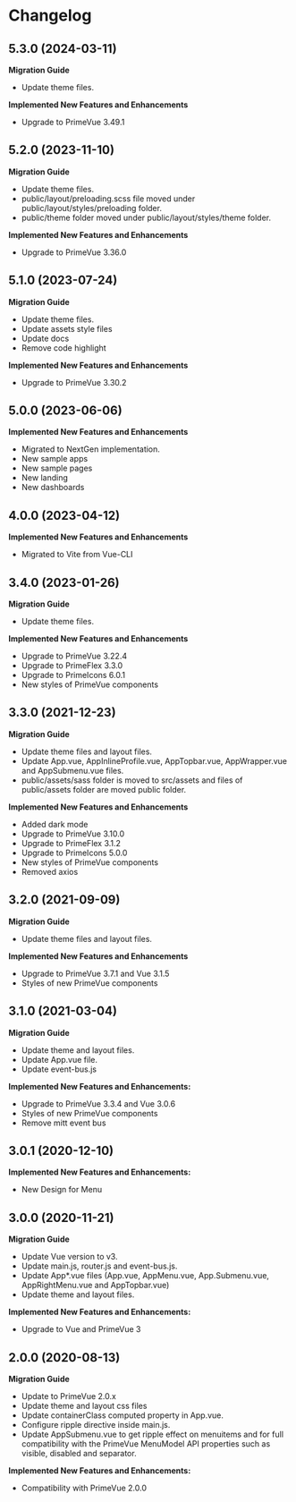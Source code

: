 # Changelog

## 5.3.0 (2024-03-11)

**Migration Guide**

-   Update theme files.

**Implemented New Features and Enhancements**

-   Upgrade to PrimeVue 3.49.1

## 5.2.0 (2023-11-10)

**Migration Guide**

-   Update theme files.
-   public/layout/preloading.scss file moved under public/layout/styles/preloading folder.
-   public/theme folder moved under public/layout/styles/theme folder.

**Implemented New Features and Enhancements**

-   Upgrade to PrimeVue 3.36.0

## 5.1.0 (2023-07-24)

**Migration Guide**

-   Update theme files.
-   Update assets style files
-   Update docs
-   Remove code highlight

**Implemented New Features and Enhancements**

-   Upgrade to PrimeVue 3.30.2

## 5.0.0 (2023-06-06)

**Implemented New Features and Enhancements**

-   Migrated to NextGen implementation.
-   New sample apps
-   New sample pages
-   New landing
-   New dashboards

## 4.0.0 (2023-04-12)

**Implemented New Features and Enhancements**

-   Migrated to Vite from Vue-CLI

## 3.4.0 (2023-01-26)

**Migration Guide**

-   Update theme files.

**Implemented New Features and Enhancements**

-   Upgrade to PrimeVue 3.22.4
-   Upgrade to PrimeFlex 3.3.0
-   Upgrade to PrimeIcons 6.0.1
-   New styles of PrimeVue components

## 3.3.0 (2021-12-23)

**Migration Guide**

-   Update theme files and layout files.
-   Update App.vue, AppInlineProfile.vue, AppTopbar.vue, AppWrapper.vue and AppSubmenu.vue files.
-   public/assets/sass folder is moved to src/assets and files of public/assets folder are moved public folder.

**Implemented New Features and Enhancements**

-   Added dark mode
-   Upgrade to PrimeVue 3.10.0
-   Upgrade to PrimeFlex 3.1.2
-   Upgrade to PrimeIcons 5.0.0
-   New styles of PrimeVue components
-   Removed axios

## 3.2.0 (2021-09-09)

**Migration Guide**

-   Update theme files and layout files.

**Implemented New Features and Enhancements**

-   Upgrade to PrimeVue 3.7.1 and Vue 3.1.5
-   Styles of new PrimeVue components

## 3.1.0 (2021-03-04)

**Migration Guide**

-   Update theme and layout files.
-   Update App.vue file.
-   Update event-bus.js

**Implemented New Features and Enhancements:**

-   Upgrade to PrimeVue 3.3.4 and Vue 3.0.6
-   Styles of new PrimeVue components
-   Remove mitt event bus

## 3.0.1 (2020-12-10)

**Implemented New Features and Enhancements:**

-   New Design for Menu

## 3.0.0 (2020-11-21)

**Migration Guide**

-   Update Vue version to v3.
-   Update main.js, router.js and event-bus.js.
-   Update App\*.vue files (App.vue, AppMenu.vue, App.Submenu.vue, AppRightMenu.vue and AppTopbar.vue)
-   Update theme and layout files.

**Implemented New Features and Enhancements:**

-   Upgrade to Vue and PrimeVue 3

## 2.0.0 (2020-08-13)

**Migration Guide**

-   Update to PrimeVue 2.0.x
-   Update theme and layout css files
-   Update containerClass computed property in App.vue.
-   Configure ripple directive inside main.js.
-   Update AppSubmenu.vue to get ripple effect on menuitems and for full compatibility with the PrimeVue MenuModel API properties such as visible, disabled and separator.

**Implemented New Features and Enhancements:**

-   Compatibility with PrimeVue 2.0.0
